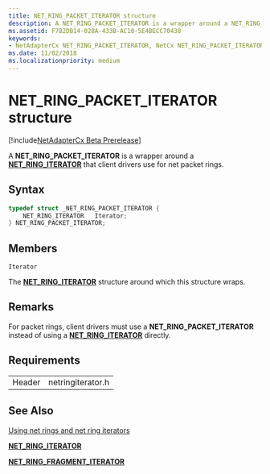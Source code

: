 ```yaml
---
title: NET_RING_PACKET_ITERATOR structure
description: A NET_RING_PACKET_ITERATOR is a wrapper around a NET_RING_ITERATOR. The NET_RING_PACKET_ITERATOR is constrained to packet rings.
ms.assetid: F7B2DB14-028A-433B-AC10-5E4BECC70438
keywords:
- NetAdapterCx NET_RING_PACKET_ITERATOR, NetCx NET_RING_PACKET_ITERATOR
ms.date: 11/02/2018
ms.localizationpriority: medium
---
```


# NET_RING_PACKET_ITERATOR structure

[!include[NetAdapterCx Beta Prerelease](../netcx-beta-prerelease.md)]

A **NET_RING_PACKET_ITERATOR** is a wrapper around a [**NET_RING_ITERATOR**](net-ring-iterator.md) that client drivers use for net packet rings.

## Syntax

```cpp
typedef struct _NET_RING_PACKET_ITERATOR {
    NET_RING_ITERATOR   Iterator;
} NET_RING_PACKET_ITERATOR;
```

## Members

`Iterator`

The [**NET_RING_ITERATOR**](net-ring-iterator.md) structure around which this structure wraps.

## Remarks

For packet rings, client drivers must use a **NET_RING_PACKET_ITERATOR** instead of using a [**NET_RING_ITERATOR**](net-ring-iterator.md) directly.

## Requirements

|  |  |
| --- | --- |
| Header | netringiterator.h |

## See Also

[Using net rings and net ring iterators](using-net-rings-and-net-ring-iterators.md)

[**NET_RING_ITERATOR**](net-ring-iterator.md)

[**NET_RING_FRAGMENT_ITERATOR**](net-ring-fragment-iterator.md)